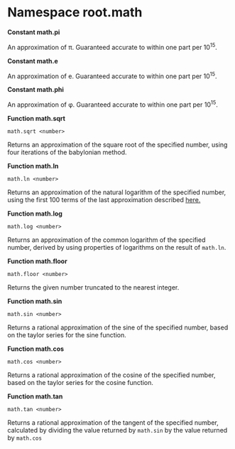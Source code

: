 ﻿# Namespace root.math

**Constant math.pi**

An approximation of π. Guaranteed accurate to within one part per 10<sup>15</sup>.


**Constant math.e**

An approximation of e. Guaranteed accurate to within one part per 10<sup>15</sup>.


**Constant math.phi**

An approximation of φ. Guaranteed accurate to within one part per 10<sup>15</sup>.

**Function math.sqrt**

```
math.sqrt <number>
```

Returns an approximation of the square root of the specified number, using four iterations of the babylonian method.

**Function math.ln**

```
math.ln <number>
```

Returns an approximation of the natural logarithm of the specified number, using the first 100 terms of the last approximation described [here.](https://en.wikipedia.org/wiki/Natural_logarithm)

**Function math.log**

```
math.log <number>
```

Returns an approximation of the common logarithm of the specified number, derived by using properties of logarithms on the result of `math.ln`.

**Function math.floor**

```
math.floor <number>
```

Returns the given number truncated to the nearest integer.

**Function math.sin**

```
math.sin <number>
```

Returns a rational approximation of the sine of the specified number, based on the taylor series for the sine function.

**Function math.cos**

```
math.cos <number>
```

Returns a rational approximation of the cosine of the specified number, based on the taylor series for the cosine function.

**Function math.tan**

```
math.tan <number>
```

Returns a rational approximation of the tangent of the specified number, calculated by dividing the value returned by `math.sin` by the value returned by `math.cos`
